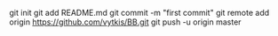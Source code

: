 
git init
git add README.md
git commit -m "first commit"
git remote add origin https://github.com/vytkis/BB.git
git push -u origin master
